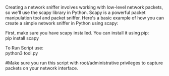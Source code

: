 Creating a network sniffer involves working with low-level network packets, so we'll use the scapy library in Python. Scapy is a powerful packet manipulation tool and packet sniffer. Here's a basic example of how you can create a simple network sniffer in Python using scapy:


First, make sure you have scapy installed. You can install it using pip:   
pip install scapy


To Run Script use:   
python3 tool.py

#Make sure you run this script with root/administrative privileges to capture packets on your network interface.
